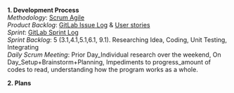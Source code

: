 **1. Development Process**  
*Methodology*: [Scrum Agile](./Development-Process-and-Plans/Scrum-Agile)  
*Product Backlog*: [GitLab Issue Log](https://git.cs.kent.ac.uk/co886/g6/issues) & [User stories](./User-Stories)  
*Sprint*: [GitLab Sprint Log](https://git.cs.kent.ac.uk/co886/g6/milestones/3)  
*Sprint Backlog*: 5 (3.1,4.1,5.1,6.1, 9.1). Researching Idea, Coding, Unit Testing, Integrating  
*Daily Scrum Meeting*: 
Prior Day_Individual research over the weekend, 
On Day_Setup+Brainstorm+Planning, 
Impediments to progress_amount of codes to read, understanding how the program works as a whole. 

[]()
**2. Plans**